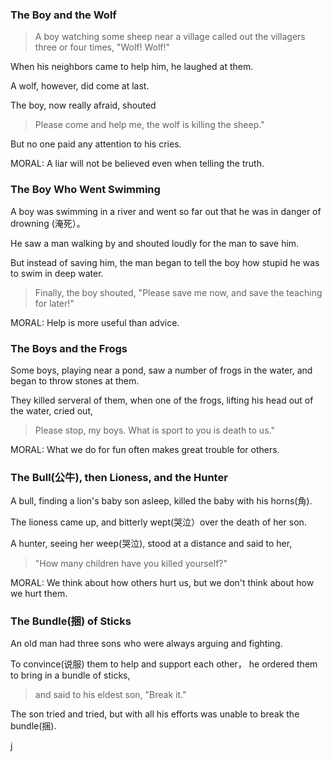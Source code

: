 ### The Boy and the Wolf
> A boy watching some sheep near a village called out the villagers three or four times, "Wolf! Wolf!"

When his neighbors came to help him, he laughed at them.

A wolf, however, did come at last.

The boy, now really afraid, shouted

> Please come and help me, the wolf is killing the sheep."

But no one paid any attention to his cries.

MORAL: A liar will not be believed even when telling the truth.

### The Boy Who Went Swimming

A boy was swimming in a river and went so far out that he was in danger of drowning (淹死）。

He saw a man walking by and shouted loudly for the man to save him.

But instead of saving him, the man began to tell the boy how stupid he was to swim in deep water.

> Finally, the boy shouted, "Please save me now, and save the teaching for later!"

MORAL: Help is more useful than advice.

### The Boys and the Frogs

Some boys, playing near a pond, saw a number of frogs in the water, and began to throw stones at them.

They killed serveral of them, when one of the frogs, lifting his head out of the water, cried out,

> Please stop, my boys. What is sport to you is death to us."

MORAL: What we do for fun often makes great trouble for others.

### The Bull(公牛), then Lioness, and the Hunter

A bull, finding a lion's baby son asleep, killed the baby with his horns(角).

The lioness came up, and bitterly wept(哭泣）over the death of her son.

A hunter, seeing her weep(哭泣), stood at a distance and said to her,

> "How many children have you killed yourself?"

MORAL: We think about how others hurt us, but we don't think about how we hurt them.

### The Bundle(捆) of Sticks

An old man had three sons who were always arguing and fighting.

To convince(说服) them to help and support each other， he ordered them to bring in a bundle of sticks,

> and said to his eldest son, "Break it."

The son tried and tried, but with all his efforts was unable to break the bundle(捆).

j












